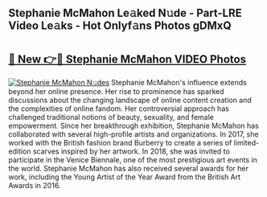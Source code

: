 ## Stephanie McMahon Le𝚊ked N𝚞de - Part-LRE Video Le𝚊ks - Hot Onlyf𝚊ns Photos gDMxQ

# <h2><a href="http://ab29162.deff.icu/?id=Stephanie+McMahon">🔗 New 👉🔴 Stephanie McMahon VIDEO Photos</a></h2>

[![Stephanie McMahon N𝚞des](https://i.imgur.com/rIISA9y.gif)](http://ab29162.deff.icu/?id=Stephanie+McMahon)
Stephanie McMahon's influence extends beyond her online presence. Her rise to prominence has sparked discussions about the changing landscape of online content creation and the complexities of online fandom. Her controversial approach has challenged traditional notions of beauty, sexuality, and female empowerment. Since her breakthrough exhibition, Stephanie McMahon has collaborated with several high-profile artists and organizations. In 2017, she worked with the British fashion brand Burberry to create a series of limited-edition scarves inspired by her artwork. In 2018, she was invited to participate in the Venice Biennale, one of the most prestigious art events in the world. Stephanie McMahon has also received several awards for her work, including the Young Artist of the Year Award from the British Art Awards in 2016.
